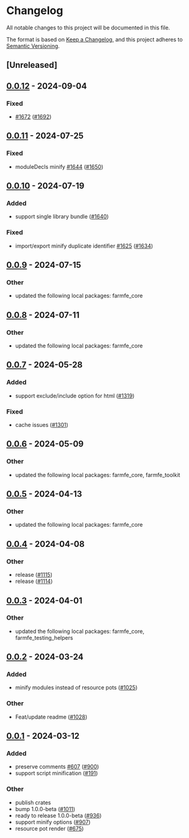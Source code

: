 # Changelog
All notable changes to this project will be documented in this file.

The format is based on [Keep a Changelog](https://keepachangelog.com/en/1.0.0/),
and this project adheres to [Semantic Versioning](https://semver.org/spec/v2.0.0.html).

## [Unreleased]

## [0.0.12](https://github.com/guobin211/farm/compare/farmfe_plugin_minify-v0.0.11...farmfe_plugin_minify-v0.0.12) - 2024-09-04

### Fixed
- [#1672](https://github.com/guobin211/farm/pull/1672) ([#1692](https://github.com/guobin211/farm/pull/1692))

## [0.0.11](https://github.com/farm-fe/farm/compare/farmfe_plugin_minify-v0.0.10...farmfe_plugin_minify-v0.0.11) - 2024-07-25

### Fixed
- moduleDecls minify [#1644](https://github.com/farm-fe/farm/pull/1644) ([#1650](https://github.com/farm-fe/farm/pull/1650))

## [0.0.10](https://github.com/farm-fe/farm/compare/farmfe_plugin_minify-v0.0.9...farmfe_plugin_minify-v0.0.10) - 2024-07-19

### Added
- support single library bundle ([#1640](https://github.com/farm-fe/farm/pull/1640))

### Fixed
- import/export minify duplicate identifier [#1625](https://github.com/farm-fe/farm/pull/1625) ([#1634](https://github.com/farm-fe/farm/pull/1634))

## [0.0.9](https://github.com/farm-fe/farm/compare/farmfe_plugin_minify-v0.0.8...farmfe_plugin_minify-v0.0.9) - 2024-07-15

### Other
- updated the following local packages: farmfe_core

## [0.0.8](https://github.com/farm-fe/farm/compare/farmfe_plugin_minify-v0.0.7...farmfe_plugin_minify-v0.0.8) - 2024-07-11

### Other
- updated the following local packages: farmfe_core

## [0.0.7](https://github.com/farm-fe/farm/compare/farmfe_plugin_minify-v0.0.6...farmfe_plugin_minify-v0.0.7) - 2024-05-28

### Added
- support exclude/include option for html ([#1319](https://github.com/farm-fe/farm/pull/1319))

### Fixed
- cache issues ([#1301](https://github.com/farm-fe/farm/pull/1301))

## [0.0.6](https://github.com/farm-fe/farm/compare/farmfe_plugin_minify-v0.0.5...farmfe_plugin_minify-v0.0.6) - 2024-05-09

### Other
- updated the following local packages: farmfe_core, farmfe_toolkit

## [0.0.5](https://github.com/farm-fe/farm/compare/farmfe_plugin_minify-v0.0.4...farmfe_plugin_minify-v0.0.5) - 2024-04-13

### Other
- updated the following local packages: farmfe_core

## [0.0.4](https://github.com/farm-fe/farm/compare/farmfe_plugin_minify-v0.0.3...farmfe_plugin_minify-v0.0.4) - 2024-04-08

### Other
- release ([#1115](https://github.com/farm-fe/farm/pull/1115))
- release ([#1114](https://github.com/farm-fe/farm/pull/1114))

## [0.0.3](https://github.com/farm-fe/farm/compare/farmfe_plugin_minify-v0.0.2...farmfe_plugin_minify-v0.0.3) - 2024-04-01

### Other
- updated the following local packages: farmfe_core, farmfe_testing_helpers

## [0.0.2](https://github.com/farm-fe/farm/compare/farmfe_plugin_minify-v0.0.1...farmfe_plugin_minify-v0.0.2) - 2024-03-24

### Added
- minify modules instead of resource pots ([#1025](https://github.com/farm-fe/farm/pull/1025))

### Other
- Feat/update readme ([#1028](https://github.com/farm-fe/farm/pull/1028))

## [0.0.1](https://github.com/farm-fe/farm/releases/tag/farmfe_plugin_minify-v0.0.1) - 2024-03-12

### Added
- preserve comments [#607](https://github.com/farm-fe/farm/pull/607) ([#900](https://github.com/farm-fe/farm/pull/900))
- support script minification ([#191](https://github.com/farm-fe/farm/pull/191))

### Other
- publish crates
- bump 1.0.0-beta ([#1011](https://github.com/farm-fe/farm/pull/1011))
- ready to release 1.0.0-beta ([#936](https://github.com/farm-fe/farm/pull/936))
- support minify options ([#907](https://github.com/farm-fe/farm/pull/907))
- resource pot render ([#675](https://github.com/farm-fe/farm/pull/675))
